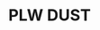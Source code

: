 ---
title: "PLW DUST"
price: 0 
desc: "Bez opisa"
img_path: "/assets/img/A.MIG-1620.jpg"
brand: AMMO
available: true
special_offer: false
new: false
soon: false
cat: "Weathering"
subcat: ""
subsubcat: "wet-Emajl-Panelni-vash"
---